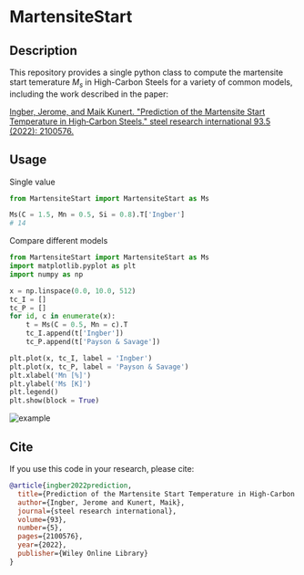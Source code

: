 # MartensiteStart
## Description
This repository provides a single python class to compute the martensite start temerature *M<sub>s</sub>* in High-Carbon Steels for a variety of common models, including the work described in the paper:

[Ingber, Jerome, and Maik Kunert. "Prediction of the Martensite Start Temperature in High‐Carbon Steels." steel research international 93.5 (2022): 2100576.](https://onlinelibrary.wiley.com/doi/full/10.1002/srin.202100576)

## Usage
Single value
```python
from MartensiteStart import MartensiteStart as Ms

Ms(C = 1.5, Mn = 0.5, Si = 0.8).T['Ingber']
# 14
```
Compare different models
```python
from MartensiteStart import MartensiteStart as Ms
import matplotlib.pyplot as plt
import numpy as np

x = np.linspace(0.0, 10.0, 512)
tc_I = []
tc_P = []
for id, c in enumerate(x):
    t = Ms(C = 0.5, Mn = c).T
    tc_I.append(t['Ingber'])
    tc_P.append(t['Payson & Savage'])

plt.plot(x, tc_I, label = 'Ingber')
plt.plot(x, tc_P, label = 'Payson & Savage')
plt.xlabel('Mn [%]')
plt.ylabel('Ms [K]')
plt.legend()
plt.show(block = True)
```

![example](https://github.com/EAH-Materials/MartensiteStart/assets/47680554/5a3d1574-d125-435e-baff-9ec2aae72593)

## Cite

If you use this code in your research, please cite:
```bibtex
@article{ingber2022prediction,
  title={Prediction of the Martensite Start Temperature in High-Carbon Steels},
  author={Ingber, Jerome and Kunert, Maik},
  journal={steel research international},
  volume={93},
  number={5},
  pages={2100576},
  year={2022},
  publisher={Wiley Online Library}
}
```
